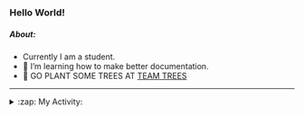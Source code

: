 ### Hello World!

##### About:
- Currently I am a student.
- 🌱 I’m learning how to make better documentation.
- 🌱 GO PLANT SOME TREES AT [TEAM TREES](https://teamtrees.org/)

---
<details>
  <summary>:zap: My Activity:</summary>
  
<!--START_SECTION:waka-->
![Code Time](http://img.shields.io/badge/Code%20Time-1%2C205%20hrs%2059%20mins-blue)

**I'm a Night 🦉** 

```text
🌞 Morning                1916 commits        ███░░░░░░░░░░░░░░░░░░░░░░   10.12 % 
🌆 Daytime                6405 commits        ████████░░░░░░░░░░░░░░░░░   33.82 % 
🌃 Evening                5436 commits        ███████░░░░░░░░░░░░░░░░░░   28.70 % 
🌙 Night                  5184 commits        ███████░░░░░░░░░░░░░░░░░░   27.37 % 
```
📅 **I'm Most Productive on Wednesday** 

```text
Monday                   2652 commits        ████░░░░░░░░░░░░░░░░░░░░░   14.00 % 
Tuesday                  2598 commits        ███░░░░░░░░░░░░░░░░░░░░░░   13.72 % 
Wednesday                4439 commits        ██████░░░░░░░░░░░░░░░░░░░   23.44 % 
Thursday                 2464 commits        ███░░░░░░░░░░░░░░░░░░░░░░   13.01 % 
Friday                   1988 commits        ███░░░░░░░░░░░░░░░░░░░░░░   10.50 % 
Saturday                 1640 commits        ██░░░░░░░░░░░░░░░░░░░░░░░   08.66 % 
Sunday                   3160 commits        ████░░░░░░░░░░░░░░░░░░░░░   16.68 % 
```


📊 **This Week I Spent My Time On** 

```text
🔥 Editors: 
VS Code                  3 hrs 13 mins       █████████████████████████   100.00 % 

🐱‍💻 Projects: 
weLoveHacktoberfest      1 hr 23 mins        ███████████░░░░░░░░░░░░░░   43.36 % 
py-series                47 mins             ██████░░░░░░░░░░░░░░░░░░░   24.73 % 
giveth-dapps-v2          40 mins             █████░░░░░░░░░░░░░░░░░░░░   20.80 % 
givbacks-admin           12 mins             ██░░░░░░░░░░░░░░░░░░░░░░░   06.60 % 
file-utils               8 mins              █░░░░░░░░░░░░░░░░░░░░░░░░   04.18 % 
```


 Last Updated on 27/09/2023 19:10:48 UTC
<!--END_SECTION:waka-->
</details>
